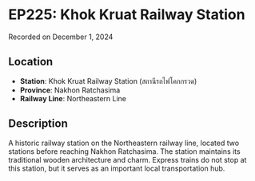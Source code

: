 # EP225: Khok Kruat Railway Station

Recorded on December 1, 2024

## Location
- **Station**: Khok Kruat Railway Station (สถานีรถไฟโคกกรวด)
- **Province**: Nakhon Ratchasima
- **Railway Line**: Northeastern Line

## Description
A historic railway station on the Northeastern railway line, located two stations before reaching Nakhon Ratchasima. The station maintains its traditional wooden architecture and charm. Express trains do not stop at this station, but it serves as an important local transportation hub.